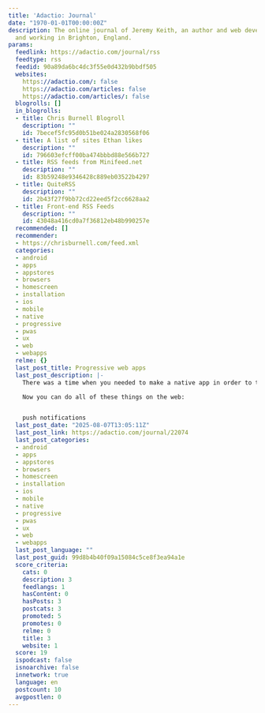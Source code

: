 ```yaml
---
title: 'Adactio: Journal'
date: "1970-01-01T00:00:00Z"
description: The online journal of Jeremy Keith, an author and web developer living
  and working in Brighton, England.
params:
  feedlink: https://adactio.com/journal/rss
  feedtype: rss
  feedid: 90a89da6bc4dc3f55e0d432b9bbdf505
  websites:
    https://adactio.com/: false
    https://adactio.com/articles: false
    https://adactio.com/articles/: false
  blogrolls: []
  in_blogrolls:
  - title: Chris Burnell Blogroll
    description: ""
    id: 7becef5fc95d0b51be024a2830568f06
  - title: A list of sites Ethan likes
    description: ""
    id: 796603efcff00ba474bbbd88e566b727
  - title: RSS feeds from Minifeed.net
    description: ""
    id: 83b59248e9346428c889eb03522b4297
  - title: QuiteRSS
    description: ""
    id: 2b43f27f9bb72cd22eed5f2cc6628aa2
  - title: Front-end RSS Feeds
    description: ""
    id: 43048a416cd0a7f36812eb48b990257e
  recommended: []
  recommender:
  - https://chrisburnell.com/feed.xml
  categories:
  - android
  - apps
  - appstores
  - browsers
  - homescreen
  - installation
  - ios
  - mobile
  - native
  - progressive
  - pwas
  - ux
  - web
  - webapps
  relme: {}
  last_post_title: Progressive web apps
  last_post_description: |-
    There was a time when you needed to make a native app in order to take advantage of specific technologies. That time has passed.

    Now you can do all of these things on the web:


    push notifications
  last_post_date: "2025-08-07T13:05:11Z"
  last_post_link: https://adactio.com/journal/22074
  last_post_categories:
  - android
  - apps
  - appstores
  - browsers
  - homescreen
  - installation
  - ios
  - mobile
  - native
  - progressive
  - pwas
  - ux
  - web
  - webapps
  last_post_language: ""
  last_post_guid: 99d8b4b40f09a15084c5ce8f3ea94a1e
  score_criteria:
    cats: 0
    description: 3
    feedlangs: 1
    hasContent: 0
    hasPosts: 3
    postcats: 3
    promoted: 5
    promotes: 0
    relme: 0
    title: 3
    website: 1
  score: 19
  ispodcast: false
  isnoarchive: false
  innetwork: true
  language: en
  postcount: 10
  avgpostlen: 0
---
```

